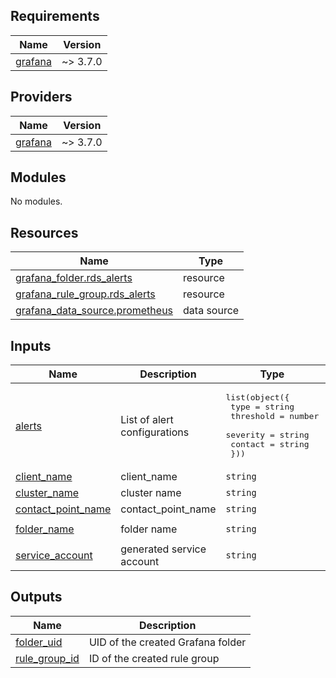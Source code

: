 <!-- BEGIN_TF_DOCS -->
## Requirements

| Name | Version |
|------|---------|
| <a name="requirement_grafana"></a> [grafana](#requirement\_grafana) | ~> 3.7.0 |

## Providers

| Name | Version |
|------|---------|
| <a name="provider_grafana"></a> [grafana](#provider\_grafana) | ~> 3.7.0 |

## Modules

No modules.

## Resources

| Name | Type |
|------|------|
| [grafana_folder.rds_alerts](https://registry.terraform.io/providers/grafana/grafana/latest/docs/resources/folder) | resource |
| [grafana_rule_group.rds_alerts](https://registry.terraform.io/providers/grafana/grafana/latest/docs/resources/rule_group) | resource |
| [grafana_data_source.prometheus](https://registry.terraform.io/providers/grafana/grafana/latest/docs/data-sources/data_source) | data source |

## Inputs

| Name | Description | Type | Default | Required |
|------|-------------|------|---------|:--------:|
| <a name="input_alerts"></a> [alerts](#input\_alerts) | List of alert configurations | <pre>list(object({<br/>    type      = string<br/>    threshold = number<br/>    severity  = string<br/>    contact   = string<br/>  }))</pre> | n/a | yes |
| <a name="input_client_name"></a> [client\_name](#input\_client\_name) | client\_name | `string` | n/a | yes |
| <a name="input_cluster_name"></a> [cluster\_name](#input\_cluster\_name) | cluster name | `string` | n/a | yes |
| <a name="input_contact_point_name"></a> [contact\_point\_name](#input\_contact\_point\_name) | contact\_point\_name | `string` | `"opsgenie"` | no |
| <a name="input_folder_name"></a> [folder\_name](#input\_folder\_name) | folder name | `string` | `"custom alerts"` | no |
| <a name="input_service_account"></a> [service\_account](#input\_service\_account) | generated service account | `string` | n/a | yes |

## Outputs

| Name | Description |
|------|-------------|
| <a name="output_folder_uid"></a> [folder\_uid](#output\_folder\_uid) | UID of the created Grafana folder |
| <a name="output_rule_group_id"></a> [rule\_group\_id](#output\_rule\_group\_id) | ID of the created rule group |
<!-- END_TF_DOCS -->